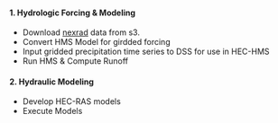 
#### 1. Hydrologic Forcing & Modeling

 - Download [nexrad](https://nbviewer.jupyter.org/gist/dopplershift/356f2e14832e9b676207) data from s3.
 - Convert HMS Model for girdded forcing
 - Input gridded precipitation time series to DSS for use in HEC-HMS
 - Run HMS & Compute Runoff
 
#### 2. Hydraulic Modeling 

 - Develop HEC-RAS models
 - Execute Models

